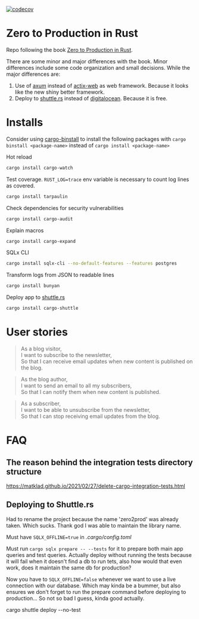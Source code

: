 [![codecov](https://codecov.io/gh/Almogo97/zero2prod/graph/badge.svg?token=BC6FUNEIYO)](https://codecov.io/gh/Almogo97/zero2prod)

# Zero to Production in Rust

Repo following the book [Zero to Production in Rust](https://www.zero2prod.com/index.html?country=Spain&discount_code=VAT20&country_code=ES).

There are some minor and major differences with the book. Minor differences include some code organization and small decisions. While the major differences are:

1. Use of [axum](https://github.com/tokio-rs/axum) instead of [actix-web](https://github.com/actix/actix-web) as web framework. Because it looks like the new shiny better framework.
2. Deploy to [shuttle.rs](https://www.shuttle.rs/) instead of [digitalocean](https://www.digitalocean.com/). Because it is free.


# Installs

Consider using [cargo-binstall](https://github.com/cargo-bins/cargo-binstall) to install the following packages with `cargo binstall <package-name>` instead of `cargo install <package-name>`

Hot reload

```bash
cargo install cargo-watch
```

Test coverage. `RUST_LOG=trace` env variable is necessary to count log lines as covered. 

```bash
cargo install tarpaulin
```

Check dependencies for security vulnerabilities

```bash
cargo install cargo-audit
```

Explain macros

```bash
cargo install cargo-expand
```

SQLx CLI

```bash
cargo install sqlx-cli --no-default-features --features postgres
```

Transform logs from JSON to readable lines

```bash
cargo install bunyan
```

Deploy app to [shuttle.rs](https://www.shuttle.rs/)

```bash
cargo install cargo-shuttle
```

# User stories


>As a blog visitor,\
I want to subscribe to the newsletter,\
So that I can receive email updates when new content is published on the blog.


>As the blog author,\
I want to send an email to all my subscribers,\
So that I can notify them when new content is published.

>As a subscriber,\
I want to be able to unsubscribe from the newsletter,\
So that I can stop receiving email updates from the blog.


# FAQ

## The reason behind the integration tests directory structure
https://matklad.github.io/2021/02/27/delete-cargo-integration-tests.html

## Deploying to Shuttle.rs

Had to rename the project because the name 'zero2prod' was already taken. Which sucks. Thank god I was able to maintain the library name.

Must have `SQLX_OFFLINE=true` in *.cargo/config.toml*

Must run `cargo sqlx prepare -- --tests` for it to prepare both main app queries and test queries. Actually deploy without running the tests because it will fail when it doesn't find a db to run tets, also how would that even work, does it maintain the same db for production?

Now you have to `SQLX_OFFLINE=false` whenever we want to use a live connection with our database. Which may kinda be a bummer, but also ensures we don't forget to run the prepare command before deploying to production... So not so bad I guess, kinda good actually.

cargo shuttle deploy --no-test
